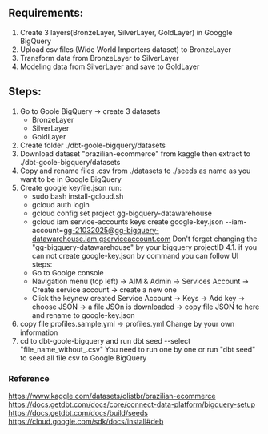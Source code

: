 ## Requirements:
1. Create 3 layers(BronzeLayer, SilverLayer, GoldLayer) in Googgle BigQuery
2. Upload csv files (Wide World Importers dataset) to BronzeLayer
3. Transform data from BronzeLayer to SilverLayer
4. Modeling data from SilverLayer and save to GoldLayer


## Steps:
1. Go to Goole BigQuery -> create 3 datasets
    - BronzeLayer
    - SilverLayer
    - GoldLayer
2. Create folder ./dbt-goole-bigquery/datasets
3. Download dataset "brazilian-ecommerce" from kaggle
then extract to ./dbt-goole-bigquery/datasets
4. Copy and rename files .csv from ./datasets to ./seeds as name as you want to be in Google BigQuery
4. Create google keyfile.json
run:
    - sudo bash install-gcloud.sh
    - gcloud auth login
    - gcloud config set project gg-bigquery-datawarehouse
    - gcloud iam service-accounts keys create google-key.json --iam-account=gg-21032025@gg-bigquery-datawarehouse.iam.gserviceaccount.com
    Don't forget changing the "gg-bigquery-datawarehouse" by your bigquery projectID
4.1. if you can not create google-key.json by command you can follow UI steps:
    - Go to Goolge console
    - Navigation menu (top left) -> AIM & Admin -> Services Account -> Create service account -> create a new one
    - Click the keynew created Service Account -> Keys -> Add key -> choose JSON -> a file JSOn is downloaded -> copy file JSON to here and rename to google-key.json
5. copy file profiles.sample.yml -> profiles.yml
Change by your own information
6. cd to dbt-goole-bigquery and run 
dbt seed --select "file_name_without_.csv"
You need to run one by one or run "dbt seed" to seed all file csv to Google BigQuery


### Reference 
https://www.kaggle.com/datasets/olistbr/brazilian-ecommerce
https://docs.getdbt.com/docs/core/connect-data-platform/bigquery-setup
https://docs.getdbt.com/docs/build/seeds
https://cloud.google.com/sdk/docs/install#deb

